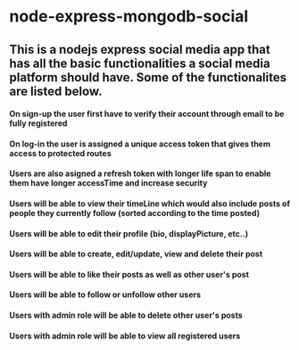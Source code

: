 # node-express-mongodb-social

## This is a nodejs express social media app that has all the basic functionalities a social media platform should have. Some of the functionalites are listed below.

#### On sign-up the user first have to verify their account through email to be fully registered
#### On log-in the user is assigned a unique access token that gives them access to protected routes
#### Users are also asigned a refresh token with longer life span to enable them have longer accessTime and increase security
#### Users will be able to view their timeLine which would also include posts of people they currently follow (sorted according to the time posted)
#### Users will be able to edit their profile (bio, displayPicture, etc..)
#### Users will be able to create, edit/update, view and delete their post
#### Users will be able to like their posts as well as other user's post
#### Users will be able to follow or unfollow other users
#### Users with admin role will be able to delete other user's posts
#### Users with admin role will be able to view all registered users
